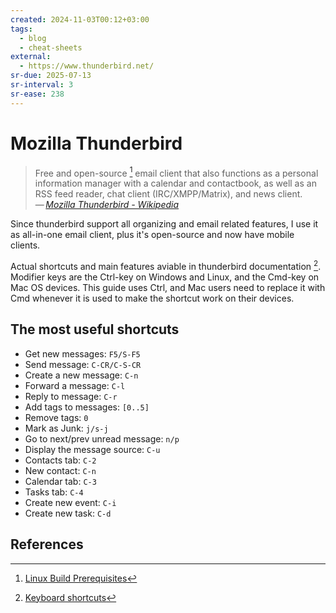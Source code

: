 ```yaml
---
created: 2024-11-03T00:12+03:00
tags:
  - blog
  - cheat-sheets
external:
  - https://www.thunderbird.net/
sr-due: 2025-07-13
sr-interval: 3
sr-ease: 238
---
```


# Mozilla Thunderbird

> Free and open-source [^1] email client that also functions as a personal
> information manager with a calendar and contactbook, as well as an RSS feed
> reader, chat client (IRC/XMPP/Matrix), and news client.\
> — <cite>[Mozilla Thunderbird - Wikipedia](https://en.wikipedia.org/wiki/Mozilla_Thunderbird)</cite>

Since thunderbird support all organizing and email related features, I use it as
all-in-one email client, plus it's open-source and now have mobile clients.

Actual shortcuts and main features aviable in thunderbird documentation [^2].
Modifier keys are the Ctrl-key on Windows and Linux, and the Cmd-key on Mac OS
devices. This guide uses Ctrl, and Mac users need to replace it with Cmd
whenever it is used to make the shortcut work on their devices.

## The most useful shortcuts

- Get new messages:<wbr class="f"> `F5/S-F5`
- Send message:<wbr class="f"> `C-CR/C-S-CR`
- Create a new message:<wbr class="f"> `C-n`
- Forward a message:<wbr class="f"> `C-l`
- Reply to message:<wbr class="f"> `C-r`
- Add tags to messages:<wbr class="f"> `[0..5]`
- Remove tags:<wbr class="f"> `0`
- Mark as Junk:<wbr class="f"> `j/s-j`
- Go to next/prev unread message:<wbr class="f"> `n/p`
- Display the message source:<wbr class="f"> `C-u`
- Contacts tab:<wbr class="f"> `C-2`
- New contact:<wbr class="f"> `C-n`
- Calendar tab:<wbr class="f"> `C-3`
- Tasks tab:<wbr class="f"> `C-4`
- Create new event:<wbr class="f"> `C-i`
- Create new task:<wbr class="f"> `C-d`

## References

[^1]: [Linux Build Prerequisites](https://developer.thunderbird.net/thunderbird-development/building-thunderbird/linux-build-prerequisites#getting-the-code)

[^2]: [Keyboard shortcuts](https://support.mozilla.org/en-US/kb/keyboard-shortcuts-thunderbird#w_list-of-keyboard-shortcuts)
